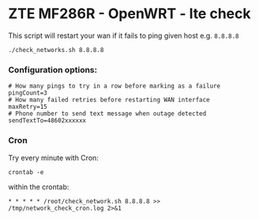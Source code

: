 # ZTE MF286R - OpenWRT - lte check

This script will restart your wan if it fails to ping given host e.g. `8.8.8.8`

```
./check_networks.sh 8.8.8.8
```

### Configuration options:

```
# How many pings to try in a row before marking as a failure
pingCount=3
# How many failed retries before restarting WAN interface
maxRetry=15
# Phone number to send text message when outage detected
sendTextTo=48602xxxxxx
```

### Cron
Try every minute with Cron:
```
crontab -e
```
within the crontab:
```
* * * * * /root/check_network.sh 8.8.8.8 >> /tmp/network_check_cron.log 2>&1
```